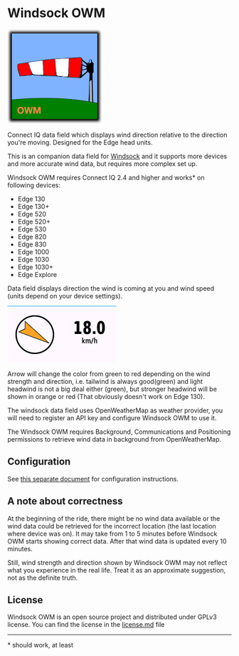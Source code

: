 # Windsock OWM

![](img/windsock.png) 

Connect IQ data field which displays wind direction relative to the direction you're moving. Designed for the Edge head units.

This is an companion data field for [Windsock](https://github.com/uaraven/windsock) and it supports more devices and more accurate wind data, but 
requires more complex set up.

Windsock OWM requires Connect IQ 2.4 and higher and works* on following devices:
 
  - Edge 130
  - Edge 130+
  - Edge 520
  - Edge 520+
  - Edge 530
  - Edge 820
  - Edge 830
  - Edge 1000
  - Edge 1030
  - Edge 1030+
  - Edge Explore

Data field displays direction the wind is coming at you and wind speed (units depend on your device settings).

![](img/data_field.png)

Arrow will change the color from green to red depending on the wind strength and direction, i.e. tailwind is always good(green) and light headwind is not a big deal either (green), but stronger headwind will be shown in orange or red (That obviously doesn't work on Edge 130).

The windsock data field uses OpenWeatherMap as weather provider, you will need to register an API key and configure Windsock OWM to use it.

The Windsock OWM requires Background, Communications and Positioning permissions to retrieve wind data in background from OpenWeatherMap.

## Configuration

See [this separate document](docs/setup.md) for configuration instructions.

## A note about correctness

At the beginning of the ride, there might be no wind data available or the wind data could be retrieved for the incorrect location (the last location where device was on). It may take from 1 to 5 minutes before Windsock OWM starts showing correct data. After that wind data is updated every 10 minutes.

Still, wind strength and direction shown by Windsock OWM may not reflect what you experience in the real life. Treat it as an approximate suggestion, not as the definite truth.

## License

Windsock OWM is an open source project and distributed under GPLv3 license. You can find the license in the [license.md](license.md) file

-----
\* should work, at least

